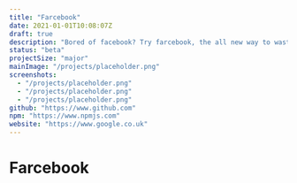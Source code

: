 ```yaml
---
title: "Farcebook"
date: 2021-01-01T10:08:07Z
draft: true
description: "Bored of facebook? Try farcebook, the all new way to waste your day"
status: "beta"
projectSize: "major"
mainImage: "/projects/placeholder.png"
screenshots:
  - "/projects/placeholder.png"
  - "/projects/placeholder.png"
  - "/projects/placeholder.png"
github: "https://www.github.com"
npm: "https://www.npmjs.com"
website: "https://www.google.co.uk"
---
```


# Farcebook